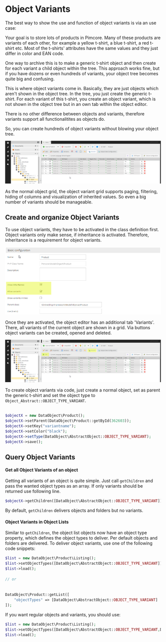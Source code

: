 # Object Variants
The best way to show the use and function of object variants is via an use case:

Your goal is to store lots of products in Pimcore. Many of these products are variants of each other, for example a 
yellow t-shirt, a blue t-shirt, a red t-shirt etc. Most of the t-shirts' attributes have the same values and they 
just differ in color and EAN code.

One way to archive this is to make a generic t-shirt object and then create for each variant a child object within the 
tree. This approach works fine, but if you have dozens or even hundreds of variants, your object tree becomes quite 
big and confusing.


This is where object variants come in. Basically, they are just objects which aren't shown in the object tree. In the 
tree, you just create the generic t-shirt. For each variant of this t-shirt, you create an object variant, which is 
not shown in the object tree but in an own tab within the object editor.

There is no other difference between objects and variants, therefore variants support all functionalitites as objects do. 

So, you can create hundreds of object variants without blowing your object tree.

![Object Variants](../../../img/classes-variants.png)

As the normal object grid, the object variant grid supports paging, filtering, hiding of columns and visualization of 
inherited values. So even a big number of variants should be manageable.

## Create and organize Object Variants
To use object variants, they have to be activated in the class definition first. Object variants only make sense, 
if inheritance is activated. Therefore, inheritance is a requirement for object variants.

![Object Variants](../../../img/classes-variants1.png)

Once they are activated, the object editor has an additional tab 'Variants'. There, all variants of the current object 
are shown in a grid. Via buttons object variants can be created, opened and deleted.

![Object Variants](../../../img/classes-variants2.png)


To create object variants via code, just create a normal object, set as parent the generic t-shirt and set the object 
type to `Object_Abstract::OBJECT_TYPE_VARIANT`.

```php

$objectX = new DataObject\Product();
$objectX->setParent(DataObject\Product::getById(362603));
$objectX->setKey("variantname");
$objectX->setColor("black");
$objectX->setType(DataObject\AbstractObject::OBJECT_TYPE_VARIANT);
$objectX->save();
```

## Query Object Variants

#### Get all Object Variants of an object
Getting all variants of an object is quite simple. Just call `getChildren` and pass the wanted object types as an array. 
If only variants should be returned use following line.

```php
$objectX->getChildren([DataObject\AbstractObject::OBJECT_TYPE_VARIANT]);
```

By default, `getChildren` delivers objects and folders but no variants.



#### Object Variants in Object Lists

Similar to `getChildren`, the object list objects now have an object type property, which defines the object types to 
deliver. Per default objects and folders are delivered. To deliver object variants, use one of the following code 
snippets:

```php
$list = new DataObject\Product\Listing();
$list->setObjectTypes([DataObject\AbstractObject::OBJECT_TYPE_VARIANT]);
$list->load();

// or


DataObject\Product::getList([
    "objectTypes" => [DataObject\AbstractObject::OBJECT_TYPE_VARIANT]
]);
```

If you want regular objects and variants, you should use:

```php
$list = new DataObject\Product\Listing();
$list->setObjectTypes([DataObject\AbstractObject::OBJECT_TYPE_VARIANT,DataObject\AbstractObject::OBJECT_TYPE_OBJECT]);
$list->load();

```
